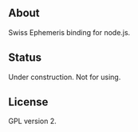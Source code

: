 About
-----

Swiss Ephemeris binding for node.js.

Status
------

Under construction. Not for using.

License
-------

GPL version 2.

